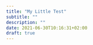 ```yaml
---
title: "My Little Test"
subtitle: ""
description: ""
date: 2021-06-30T10:16:31+02:00
draft: true
---
```

